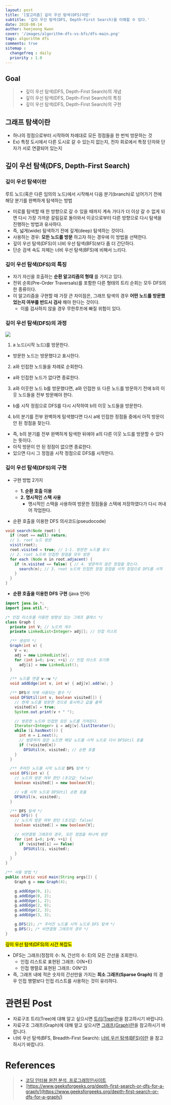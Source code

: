 ```yaml
---
layout: post
title: '[알고리즘] 깊이 우선 탐색(DFS)이란'
subtitle: '깊이 우선 탐색(DFS, Depth-First Search)을 이해할 수 있다.'
date: 2018-08-14
author: heejeong Kwon
cover: '/images/algorithm-dfs-vs-bfs/dfs-main.png'
tags: algorithm dfs
comments: true
sitemap :
  changefreq : daily
  priority : 1.0
---
```



## Goal
> - 깊이 우선 탐색(DFS, Depth-First Search)의 개념
> - 깊이 우선 탐색(DFS, Depth-First Search)의 특징
> - 깊이 우선 탐색(DFS, Depth-First Search)의 구현


## 그래프 탐색이란
* 하나의 정점으로부터 시작하여 차례대로 모든 정점들을 한 번씩 방문하는 것
* Ex) 특정 도시에서 다른 도시로 갈 수 있는지 없는지, 전자 회로에서 특정 단자와 단자가 서로 연결되어 있는지

## 깊이 우선 탐색(DFS, Depth-First Search)
### 깊이 우선 탐색이란
루트 노드(혹은 다른 임의의 노드)에서 시작해서 다음 분기(branch)로 넘어가기 전에 해당 분기를 완벽하게 탐색하는 방법
* 미로를 탐색할 때 한 방향으로 갈 수 있을 때까지 계속 가다가 더 이상 갈 수 없게 되면 다시 가장 가까운 갈림길로 돌아와서 이곳으로부터 다른 방향으로 다시 탐색을 진행하는 방법과 유사하다.
* 즉, 넓게(wide) 탐색하기 전에 깊게(deep) 탐색하는 것이다.
* 사용하는 경우: **모든 노드를 방문** 하고자 하는 경우에 이 방법을 선택한다.
* 깊이 우선 탐색(DFS)이 너비 우선 탐색(BFS)보다 좀 더 간단하다.
* 단순 검색 속도 자체는 너비 우선 탐색(BFS)에 비해서 느리다.

### 깊이 우선 탐색(DFS)의 특징
* 자기 자신을 호출하는 **순환 알고리즘의 형태** 를 가지고 있다.
* 전위 순회(Pre-Order Traversals)를 포함한 다른 형태의 트리 순회는 모두 DFS의 한 종류이다.
* 이 알고리즘을 구현할 때 가장 큰 차이점은, 그래프 탐색의 경우 **어떤 노드를 방문했었는지 여부를 반드시 검사** 해야 한다는 것이다.
  * 이를 검사하지 않을 경우 무한루프에 빠질 위험이 있다.

### 깊이 우선 탐색(DFS)의 과정
![](/images/algorithm-dfs-vs-bfs/dfs-example.png)
1. a 노드(시작 노드)를 방문한다.
  * 방문한 노드는 방문했다고 표시한다.
2. a와 인접한 노드들을 차례로 순회한다.
  * a와 인접한 노드가 없다면 종료한다.
3. a와 이웃한 노드 b를 방문했다면, a와 인접한 또 다른 노드를 방문하기 전에 b의 이웃 노드들을 전부 방문해야 한다.
  * b를 시작 정점으로 DFS를 다시 시작하여 b의 이웃 노드들을 방문한다.
4. b의 분기를 전부 완벽하게 탐색했다면 다시 a에 인접한 정점들 중에서 아직 방문이 안 된 정점을 찾는다.
  * 즉, b의 분기를 전부 완벽하게 탐색한 뒤에야 a의 다른 이웃 노드를 방문할 수 있다는 뜻이다.
  * 아직 방문이 안 된 정점이 없으면 종료한다.
  * 있으면 다시 그 정점을 시작 정점으로 DFS를 시작한다.

### 깊이 우선 탐색(DFS)의 구현
* 구현 방법 2가지
  * **1. 순환 호출 이용**
    <!-- * 해당 글에서는 이 방법으로 구현한다. -->
  * **2. 명시적인 스택 사용**
    * 명시적인 스택을 사용하여 방문한 정점들을 스택에 저장하였다가 다시 꺼내어 작업한다.

* 순환 호출을 이용한 DFS 의사코드(pseudocode)

```java
void search(Node root) {
  if (root == null) return;
  // 1. root 노드 방문
  visit(root);
  root.visited = true; // 1-1. 방문한 노드를 표시
  // 2. root 노드와 인접한 정점을 모두 방문
  for each (Node n in root.adjacent) {
    if (n.visited == false) { // 4. 방문하지 않은 정점을 찾는다.
      search(n); // 3. root 노드와 인접한 정점 정점을 시작 정점으로 DFS를 시작
    }
  }
}
```

* **순환 호출을 이용한 DFS 구현** (java 언어)

~~~java
import java.io.*;
import java.util.*;

/* 인접 리스트를 이용한 방향성 있는 그래프 클래스 */
class Graph {
  private int V; // 노드의 개수
  private LinkedList<Integer> adj[]; // 인접 리스트

  /** 생성자 */
  Graph(int v) {
    V = v;
    adj = new LinkedList[v];
    for (int i=0; i<v; ++i) // 인접 리스트 초기화
      adj[i] = new LinkedList();
  }

  /** 노드를 연결 v->w */
  void addEdge(int v, int w) { adj[v].add(w); }

  /** DFS에 의해 사용되는 함수 */
  void DFSUtil(int v, boolean visited[]) {
    // 현재 노드를 방문한 것으로 표시하고 값을 출력
    visited[v] = true;
    System.out.print(v + " ");

    // 방문한 노드와 인접한 모든 노드를 가져온다.
    Iterator<Integer> i = adj[v].listIterator();
    while (i.hasNext()) {
      int n = i.next();
      // 방문하지 않은 노드면 해당 노드를 시작 노드로 다시 DFSUtil 호출
      if (!visited[n])
        DFSUtil(n, visited); // 순환 호출
    }
  }

  /** 주어진 노드를 시작 노드로 DFS 탐색 */
  void DFS(int v) {
    // 노드의 방문 여부 판단 (초깃값: false)
    boolean visited[] = new boolean[V];

    // v를 시작 노드로 DFSUtil 순환 호출
    DFSUtil(v, visited);
  }

  /** DFS 탐색 */
  void DFS() {
    // 노드의 방문 여부 판단 (초깃값: false)
    boolean visited[] = new boolean[V];

    // 비연결형 그래프의 경우, 모든 정점을 하나씩 방문
    for (int i=0; i<V; ++i) {
      if (visited[i] == false)
        DFSUtil(i, visited);
    }
  }
}
~~~
~~~java
/** 사용 방법 */
public static void main(String args[]) {
    Graph g = new Graph(4);

    g.addEdge(0, 1);
    g.addEdge(0, 2);
    g.addEdge(1, 2);
    g.addEdge(2, 0);
    g.addEdge(2, 3);
    g.addEdge(3, 3);

    g.DFS(2); /* 주어진 노드를 시작 노드로 DFS 탐색 */
    g.DFS(); /* 비연결형 그래프의 경우 */
}
~~~

<!-- * **순환 호출을 이용한 DFS 구현** (c 언어)
```java
typedef struct GraphNode {
    int vertex; // 정점
    struct GraphNode * link;
} GraphNode;
typedef struct GraphType {
    int n; // 정점의 개수
    GraphNode * adj_list[MAX_VERTICES];
} GraphType;
```
~~~java
void dfs(GraphType *graph, int v) {
    /* 인접 행렬로 표현된 그래프일 때, */
    int root;
    visited[v] = TRUE; // 1-1. 정점 v의 방문 표시
    printf("%d", v); // 1. 방문한 정점 출력
    // 2. root 노드와 인접한 정점을 모두 방문
    for(root = 0; root < graph->n; w++) {
      // 4. 방문하지 않은 정점을 찾는다.
      if(graph->adj_list[v][root] && !visited[root]) {
        dfs(graph, root); // 3. root 노드와 인접한 정점 정점을 시작 정점으로 DFS를 시작
      }
    }

    /* 인접 리스트로 표현된 그래프일 때, */
    GraphNode * root;
    visited[v] = TRUE; // 1-1. 정점 v의 방문 표시
    printf("%d", v); // 1. 방문한 정점 출력
    // 2. root 노드와 인접한 정점을 모두 방문
    for(root = graph->adf_list[v]; root; root = root->link) {
      // 4. 방문하지 않은 정점을 찾는다.
      if(!visited[root->vertex]) {
        dfs(graph, root->vertex); // 3. root 노드와 인접한 정점 정점을 시작 정점으로 DFS를 시작
      }
    }
}
~~~ -->

<mark>깊이 우선 탐색(DFS)의 시간 복잡도</mark>
* DFS는 그래프(정점의 수: N, 간선의 수: E)의 모든 간선을 조회한다.
  * 인접 리스트로 표현된 그래프: O(N+E)
  * 인접 행렬로 표현된 그래프: O(N^2)
* 즉, 그래프 내에 적은 숫자의 간선만을 가지는 **희소 그래프(Sparse Graph)** 의 경우 인접 행렬보다 인접 리스트를 사용하는 것이 유리하다.


# 관련된 Post
* 자료구조 트리(Tree)에 대해 알고 싶으시면 [트리(Tree)란](https://gmlwjd9405.github.io/2018/08/12/data-structure-tree.html)을 참고하시기 바랍니다.
* 자료구조 그래프(Graph)에 대해 알고 싶으시면 [그래프(Graph)란](https://gmlwjd9405.github.io/2018/08/13/data-structure-graph.html)을 참고하시기 바랍니다.
* 너비 우선 탐색(BFS, Breadth-First Search): [너비 우선 탐색(BFS)이란](https://gmlwjd9405.github.io/2018/08/15/algorithm-bfs.html) 을 참고하시기 바랍니다.

# References
> - [코딩 인터뷰 완전 분석, 프로그래밍인사이트](https://www.kyobobook.co.kr/product/detailViewKor.laf?mallGb=KOR&ejkGb=KOR&barcode=9788966263080)
> - [https://www.geeksforgeeks.org/depth-first-search-or-dfs-for-a-graph/](https://www.geeksforgeeks.org/depth-first-search-or-dfs-for-a-graph/)
